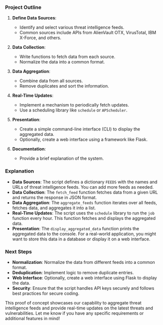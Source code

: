 ### Project Outline

1. **Define Data Sources**:
   - Identify and select various threat intelligence feeds.
   - Common sources include APIs from AlienVault OTX, VirusTotal, IBM X-Force, and others.

2. **Data Collection**:
   - Write functions to fetch data from each source.
   - Normalize the data into a common format.

3. **Data Aggregation**:
   - Combine data from all sources.
   - Remove duplicates and sort the information.

4. **Real-Time Updates**:
   - Implement a mechanism to periodically fetch updates.
   - Use a scheduling library like `schedule` or `APScheduler`.

5. **Presentation**:
   - Create a simple command-line interface (CLI) to display the aggregated data.
   - Optionally, create a web interface using a framework like Flask.

6. **Documentation**:
   - Provide a brief explanation of the system.


### Explanation

- **Data Sources**: The script defines a dictionary `FEEDS` with the names and URLs of threat intelligence feeds. You can add more feeds as needed.
- **Data Collection**: The `fetch_feed` function fetches data from a given URL and returns the response in JSON format.
- **Data Aggregation**: The `aggregate_feeds` function iterates over all feeds, fetches data, and aggregates it into a list.
- **Real-Time Updates**: The script uses the `schedule` library to run the `job` function every hour. This function fetches and displays the aggregated data.
- **Presentation**: The `display_aggregated_data` function prints the aggregated data to the console. For a real-world application, you might want to store this data in a database or display it on a web interface.

### Next Steps

- **Normalization**: Normalize the data from different feeds into a common format.
- **Deduplication**: Implement logic to remove duplicate entries.
- **Web Interface**: Optionally, create a web interface using Flask to display the data.
- **Security**: Ensure that the script handles API keys securely and follows best practices for secure coding.

This proof of concept showcases our capability to aggregate threat intelligence feeds and provide real-time updates on the latest threats and vulnerabilities. Let me know if you have any specific requirements or additional features in mind!